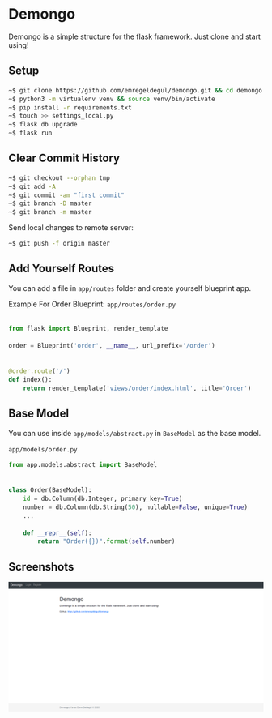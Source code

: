# Demongo
Demongo is a simple structure for the flask framework. Just clone and start using!

## Setup
```bash
~$ git clone https://github.com/emregeldegul/demongo.git && cd demongo
~$ python3 -m virtualenv venv && source venv/bin/activate
~$ pip install -r requirements.txt
~$ touch >> settings_local.py
~$ flask db upgrade
~$ flask run
```

## Clear Commit History
```bash
~$ git checkout --orphan tmp
~$ git add -A
~$ git commit -am "first commit"
~$ git branch -D master
~$ git branch -m master
```

Send local changes to remote server:

```bash
~$ git push -f origin master
```

## Add Yourself Routes
You can add a file in `app/routes` folder and create yourself blueprint app.

Example For Order Blueprint:
```app/routes/order.py```

```python

from flask import Blueprint, render_template

order = Blueprint('order', __name__, url_prefix='/order')


@order.route('/')
def index():
    return render_template('views/order/index.html', title='Order')
```

## Base Model
You can use inside `app/models/abstract.py` in `BaseModel` as the base model.

```app/models/order.py```

```python
from app.models.abstract import BaseModel


class Order(BaseModel):
    id = db.Column(db.Integer, primary_key=True)
    number = db.Column(db.String(50), nullable=False, unique=True)
    ...

    def __repr__(self):
        return "Order({})".format(self.number)

```

## Screenshots
![alt text](screenshots/demongo_screenshot.png)